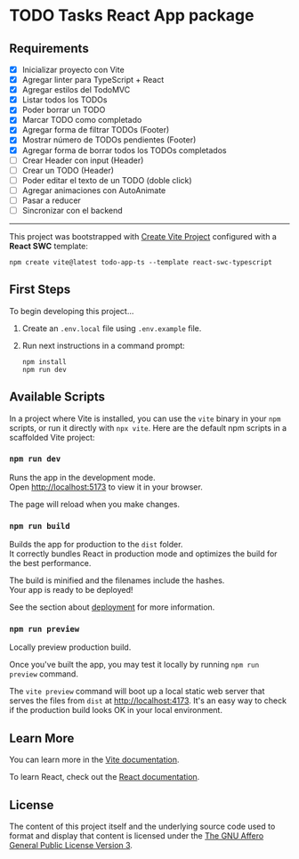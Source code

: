 # TODO Tasks React App package

## Requirements

- [x] Inicializar proyecto con Vite
- [x] Agregar linter para TypeScript + React
- [x] Agregar estilos del TodoMVC
- [x] Listar todos los TODOs
- [x] Poder borrar un TODO
- [x] Marcar TODO como completado
- [x] Agregar forma de filtrar TODOs (Footer)
- [x] Mostrar número de TODOs pendientes (Footer)
- [x] Agregar forma de borrar todos los TODOs completados
- [ ] Crear Header con input (Header)
- [ ] Crear un TODO (Header)
- [ ] Poder editar el texto de un TODO (doble click)
- [ ] Agregar animaciones con AutoAnimate
- [ ] Pasar a reducer
- [ ] Sincronizar con el backend

---

This project was bootstrapped with [Create Vite Project](https://vitejs.dev/guide/#scaffolding-your-first-vite-project) configured with a **React SWC** template:

```shell
npm create vite@latest todo-app-ts --template react-swc-typescript
```

## First Steps

To begin developing this project...

1. Create an `.env.local` file using `.env.example` file.

2. Run next instructions in a command prompt:

    ```shell
    npm install
    npm run dev
    ```

## Available Scripts

In a project where Vite is installed, you can use the `vite` binary in your `npm` scripts, or run it directly with `npx vite`. Here are the default npm scripts in a scaffolded Vite project:

### `npm run dev`

Runs the app in the development mode.\
Open [http://localhost:5173](http://localhost:5173) to view it in your browser.

The page will reload when you make changes.

### `npm run build`

Builds the app for production to the `dist` folder.\
It correctly bundles React in production mode and optimizes the build for the best performance.

The build is minified and the filenames include the hashes.\
Your app is ready to be deployed!

See the section about [deployment](https://vitejs.dev/guide/static-deploy.html) for more information.

### `npm run preview`

Locally preview production build.

Once you've built the app, you may test it locally by running `npm run preview` command.

The `vite preview` command will boot up a local static web server that serves the files from `dist` at [http://localhost:4173](http://localhost:4173). It's an easy way to check if the production build looks OK in your local environment.

## Learn More

You can learn more in the [Vite documentation](https://vitejs.dev/guide/).

To learn React, check out the [React documentation](https://reactjs.org/).

## License

The content of this project itself and the underlying source code used to format and display that content is licensed under the [The GNU Affero General Public License Version 3](../LICENSE).
